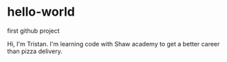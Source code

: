 # hello-world
first github project

Hi, I'm Tristan. I'm learning code with Shaw academy to get a better career than pizza delivery.
